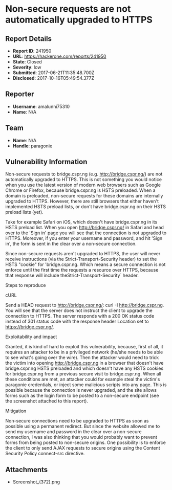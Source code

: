 # Non-secure requests are not automatically upgraded to HTTPS

## Report Details
- **Report ID**: 241950
- **URL**: https://hackerone.com/reports/241950
- **State**: Closed
- **Severity**: low
- **Submitted**: 2017-06-21T11:35:48.700Z
- **Disclosed**: 2017-10-16T05:49:54.377Z

## Reporter
- **Username**: amalunni75310
- **Name**: N/A

## Team
- **Name**: N/A
- **Handle**: paragonie

## Vulnerability Information
Non-secure requests to bridge.cspr.ng (e.g. http://bridge.cspr.ng/) are not automatically upgraded to HTTPS. This is not something you would notice when you use the latest version of modern web browsers such as Google Chrome or Firefox, because bridge.cspr.ng is HSTS preloaded. When a domain is preloaded, non-secure requests for these domains are internally upgraded to HTTPS. However, there are still browsers that either haven't implemented HSTS preload lists, or don't have bridge.cspr.ng on their HSTS preload lists (yet).

Take for example Safari on iOS, which doesn't have bridge.cspr.ng in its HSTS preload list. When you open http://bridge.cspr.ng/ in Safari and head over to the 'Sign in' page you will see that the connection is not upgraded to HTTPS. Moreover, if you enter your username and password, and hit 'Sign in', the form is sent in the clear over a non-secure connection.

Since non-secure requests aren't upgraded to HTTPS, the user will never receive instructions (via the Strict-Transport-Security header) to set the HSTS "cookie" for 'bridge.cspr.ng. Which means a secure connection is not enforce until the first time the requests a resource over HTTPS, because that response will include theStrict-Transport-Security` header.

Steps to reproduce

cURL

Send a HEAD request to http://bridge.cspr.ng/: curl -I http://bridge.cspr.ng.
You will see that the server does not instruct the client to upgrade the connection to HTTPS. The server responds with a 200 OK status code instead of 301 status code with the response header Location set to https://bridge.cspr.ng/.

Exploitability and impact

Granted, it is kind of hard to exploit this vulnerability, because, first of all, it requires an attacker to be in a privileged network (he/she needs to be able to see what's going over the wire). Then the attacker would need to trick the victim into opening http://bridge.cspr.ng in a browser that doesn't have bridge.cspr.ng HSTS preloaded and which doesn't have any HSTS cookies for bridge.cspr.ng from a previous secure visit to bridge.cspr.ng. When all these conditions are met, an attacker could for example steal the victim's paragonie credentials, or inject some malicious scripts into any page. This is possible because the connection is never upgraded, and the site allows forms such as the login form to be posted to a non-secure endpoint (see the screenshot attached to this report).

Mitigation

Non-secure connections need to be upgraded to HTTPS as soon as possible using a permanent redirect. But since the website allowed me to send my username and password in the clear over a non-secure connection, I was also thinking that you would probably want to prevent forms from being posted to non-secure origins. One possibility is to enforce the client to only send AJAX requests to secure origins using the Content Security Policy connect-src directive.

## Attachments
- Screenshot_(372).png
